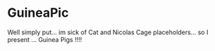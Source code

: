 GuineaPic
=========

Well simply put... im sick of Cat and Nicolas Cage placeholders... so I present ... Guinea Pigs !!!!
